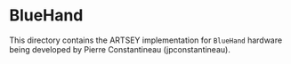# BlueHand

This directory contains the ARTSEY implementation for `BlueHand` hardware being developed by Pierre Constantineau (jpconstantineau).
